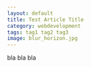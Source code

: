 ```yaml
---
layout: default
title: Test Article Title
category: webdevelopment
tags: tag1 tag2 tag3
image: blur_horizon.jpg
---
```


bla bla bla